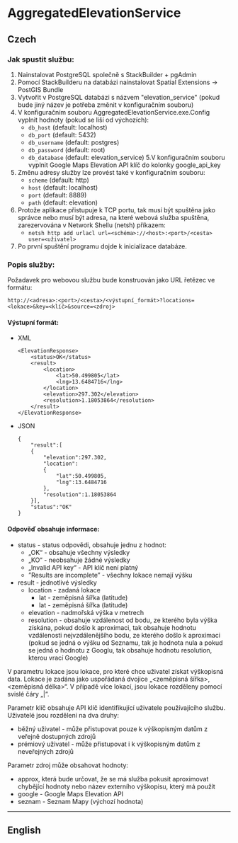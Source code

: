 # AggregatedElevationService

## Czech
### Jak spustit službu:
1. Nainstalovat PostgreSQL společně s StackBuilder + pgAdmin
2. Pomocí StackBuilderu na databázi nainstalovat Spatial Extensions -> PostGIS Bundle
3. Vytvořit v PostgreSQL databázi s názvem "elevation_service" (pokud bude jiný název je potřeba změnit v konfiguračním souboru)
4. V konfiguračním souboru AggregatedElevationService.exe.Config vyplnit hodnoty (pokud se liší od výchozích):
    * `db_host` (default: localhost)
    * `db_port` (default: 5432)
    * `db_username` (default: postgres)
    * `db_password` (default: root)
    * `db_database` (default: elevation_service)
5.V konfiguračním souboru vyplnit Google Maps Elevation API klíč do kolonky google_api_key
6. Změnu adresy služby lze provést také v konfiguračním souboru:
    * `scheme` (default: http)
    * `host` (default: localhost)
    * `port` (default: 8889)
    * `path` (default: elevation)
7. Protože aplikace přistupuje k TCP portu, tak musí být spuštěna jako správce nebo musí být adresa, na které webová služba spuštěna, zarezervována v Network Shellu (netsh) příkazem: 
    * `netsh http add urlacl url=<schéma>://<host>:<port>/<cesta> user=<uživatel>`
8. Po první spuštění programu dojde k inicializace databáze.

### Popis služby:

Požadavek pro webovou službu bude konstruován jako URL řetězec ve formátu: 

`http://<adresa>:<port>/<cesta>/<výstupní_formát>?locations=<lokace>&key=<klíč>&source=<zdroj>`

#### Výstupní formát:
* XML
    ```
    <ElevationResponse>
        <status>OK</status>
        <result>
            <location>
                <lat>50.499805</lat>
                <lng>13.6484716</lng>
            </location>
            <elevation>297.302</elevation>
            <resolution>1.18053864</resolution>
        </result>
    </ElevationResponse>
    ```
* JSON
    ```
    {
        "result":[
        {
            "elevation":297.302,
            "location":
            {
                "lat":50.499805,
                "lng":13.6484716
            },
            "resolution":1.18053864
        }],
        "status":"OK"
    }
    ```
#### Odpověď obsahuje informace:
* status - status odpovědi, obsahuje jednu z hodnot:
    * „OK“ - obsahuje všechny výsledky
    * „KO“ - neobsahuje žádné výsledky
    * „Invalid API key“ - API klíč není platný
    * ”Results are incomplete” - všechny lokace nemají výšku
* result - jednotlivé výsledky
    * location - zadaná lokace
        * lat - zeměpisná šířka (latitude)
        * lat - zeměpisná šířka (latitude)
    * elevation - nadmořská výška v metrech
    * resolution - obsahuje vzdálenost od bodu, ze kterého byla výška získána, pokud došlo k aproximaci, tak obsahuje hodnotu vzdálenosti nejvzdálenějšího bodu, ze kterého došlo k aproximaci (pokud se jedná o výšku od Seznamu, tak je hodnota nula a pokud se jedná o hodnotu z Googlu, tak obsahuje hodnotu resolution, kterou vrací Google)

V parametru lokace jsou lokace, pro které chce uživatel získat výškopisná data. Lokace je zadána jako uspořádaná dvojice „<zeměpisná šířka>,<zeměpisná délka>“. V případě více lokací, jsou lokace rozděleny pomocí svislé čáry „|“.

Parametr klíč obsahuje API klíč identifikující uživatele používajícího službu. Uživatelé jsou rozděleni na dva druhy:
* běžný uživatel - může přistupovat pouze k výškopisným datům z veřejně dostupných zdrojů
* prémiový uživatel - může přistupovat i k výškopisným datům z neveřejných zdrojů

Parametr zdroj může obsahovat hodnoty:
* approx, která bude určovat, že se má služba pokusit aproximovat chybějící hodnoty nebo název externího výškopisu, který má použít
* google - Google Maps Elevation API
* seznam - Seznam Mapy (výchozí hodnota)
---
## English
